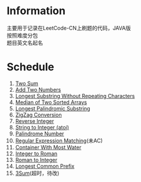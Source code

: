 # Information
主要用于记录在LeetCode-CN上刷题的代码，JAVA版  
按照难度分包  
题目英文名起名     

# Schedule
1. [Two Sum](src/easy/TwoSum.java)
2. [Add Two Numbers](src/medium/AddTwoNumbers.java)
3. [Longest Substring Without Repeating Characters](src/medium/LengthOfLongestSubstring.java)
4. [Median of Two Sorted Arrays](src/hard/FindMedianSortedArrays.java)
5. [Longest Palindromic Substring](src/medium/LongestPalindrome.java)
6. [ZigZag Conversion](src/medium/ZigZagConversion.java)
7. [Reverse Integer](src/easy/ReverseInteger.java)
8. [String to Integer (atoi)](src/hard/StringToInteger.java)
9. [Palindrome Number](src/easy/PalindromeNumber.java)
10. [Regular Expression Matching](src/hard/RegularExpressionMatching.java)(未AC)
11. [Container With Most Water](src/medium/ContainerWithMostWater.java)
12. [Integer to Roman](src/medium/IntegerToRoman.java)
13. [Roman to Integer](src/easy/RomanToInteger.java)
14. [Longest Common Prefix](src/easy/LongestCommonPrefix.java)
15. [3Sum](src/medium/ThreeNumsSum.java)(超时，待改)